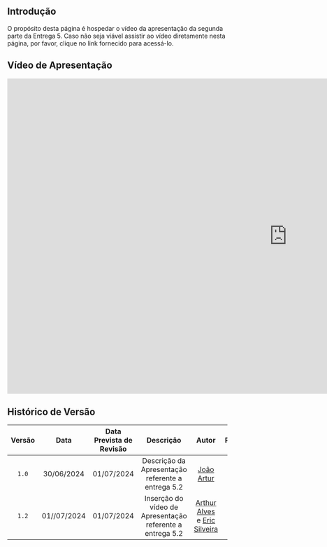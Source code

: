 ## <a>Introdução</a>

O propósito desta página é hospedar o vídeo da apresentação da segunda parte da Entrega 5. Caso não seja viável assistir ao vídeo diretamente nesta página, por favor, clique no link fornecido para acessá-lo.

## <a>Vídeo de Apresentação</a>

<iframe width="1280" height="720" src="https://www.youtube.com/embed/qZGhbhHe_R8?si=p0bMgqdET2tmxUDm" title="YouTube video player" frameborder="0" allow="accelerometer; autoplay; clipboard-write; encrypted-media; gyroscope; picture-in-picture; web-share" referrerpolicy="strict-origin-when-cross-origin" allowfullscreen></iframe>

## <a>Histórico de Versão</a>
|Versão|Data|Data Prevista de Revisão|Descrição|Autor|Revisor|
| :------: | :----------: |:-----------: | :-----------: | :---------: |:---------: |
|`1.0`|30/06/2024|01/07/2024| Descrição da Apresentação referente a entrega 5.2 | [João Artur](https://github.com/joao-artl)|[Diego Sousa](https://github.com/DiegoSousaLeite)|
|`1.2`|01//07/2024|01/07/2024| Inserção do vídeo de Apresentação referente a entrega 5.2 | [Arthur Alves](https://github.com/arthrok) e [Eric Silveira](https://github.com/ericbky)|[Diego Sousa](https://github.com/DiegoSousaLeite)|